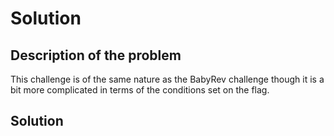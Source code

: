 # Solution

## Description of the problem
This challenge is of the same nature as the BabyRev challenge though it is a bit more complicated in terms of the
conditions set on the flag. 
## Solution

